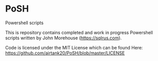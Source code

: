 # PoSH
Powershell scripts

This is repository contains completed and work in progress Powershell scripts written by John Morehouse (https://sqlrus.com).

Code is licensed under the MIT License which can be found Here: https://github.com/airtank20/PoSH/blob/master/LICENSE

